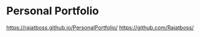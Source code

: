 # Personal Portfolio

https://rajatboss.github.io/PersonalPortfolio/ 
https://github.com/Rajatboss/
